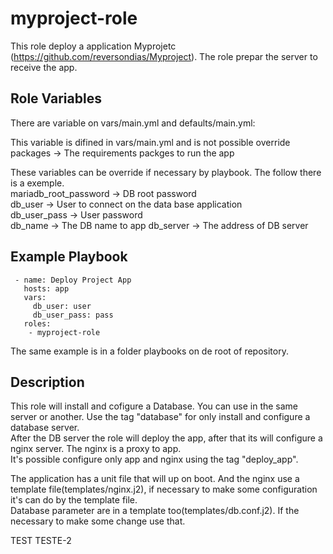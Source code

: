 myproject-role
=========

This role deploy a application Myprojetc (https://github.com/reversondias/Myproject). The role prepar the server to receive the app.


Role Variables
--------------

There are variable on vars/main.yml and defaults/main.yml:  

This variable is difined in vars/main.yml and is not possible override  
packages -> The requirements packges to run the app  

These variables can be override if necessary by playbook. The follow there is a exemple.  
mariadb_root_password -> DB root password  
db_user -> User to connect on the data base application  
db_user_pass -> User password  
db_name -> The DB name to app
db_server -> The address of DB server


Example Playbook
----------------


     - name: Deploy Project App
       hosts: app
       vars:
         db_user: user
         db_user_pass: pass
       roles:
        - myproject-role

The same example is in a folder playbooks on de root of repository.

Description
-----------

This role will install and cofigure a Database. You can use in the same server or another. Use the tag "database" for only install and configure a database server.  
After the DB server the role will deploy the app, after that its will configure a nginx server. The nginx is a proxy to app.  
It's possible configure only app and nginx using the tag "deploy_app".  

The application has a unit file that will up on boot. And the nginx use a template file(templates/nginx.j2), if necessary to make some configuration it's can do by the template file.  
Database parameter are in a template too(templates/db.conf.j2). If the necessary to make some change use that.


TEST
TESTE-2
